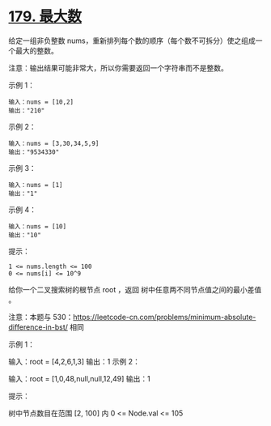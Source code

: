 # [179. 最大数](Test1.java)

给定一组非负整数 nums，重新排列每个数的顺序（每个数不可拆分）使之组成一个最大的整数。

注意：输出结果可能非常大，所以你需要返回一个字符串而不是整数。



示例 1：
```
输入：nums = [10,2]
输出："210"
```
示例 2：
```
输入：nums = [3,30,34,5,9]
输出："9534330"
```
示例 3：
```
输入：nums = [1]
输出："1"
```
示例 4：
```
输入：nums = [10]
输出："10"
```

提示：
```
1 <= nums.length <= 100
0 <= nums[i] <= 10^9
```

给你一个二叉搜索树的根节点 root ，返回 树中任意两不同节点值之间的最小差值 。

注意：本题与 530：https://leetcode-cn.com/problems/minimum-absolute-difference-in-bst/ 相同



示例 1：


输入：root = [4,2,6,1,3]
输出：1
示例 2：


输入：root = [1,0,48,null,null,12,49]
输出：1


提示：

树中节点数目在范围 [2, 100] 内
0 <= Node.val <= 105